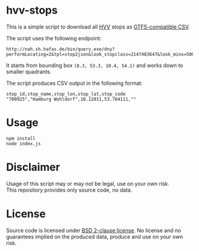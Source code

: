 # hvv-stops

This is a simple script to download all [HVV](http://www.hvv.de) stops as [GTFS-compatible CSV](https://developers.google.com/transit/gtfs/reference/stops-file).

The script uses the following endpoint:

```
http://nah.sh.hafas.de/bin/query.exe/dny?performLocating=2&tpl=stop2json&look_stopclass=2147483647&look_minx=5000000&look_miny=47000000&look_maxx=15000000&look_maxy=56000000
```

It starts from bounding box `(8.3, 53.3, 10.4, 54.1)` and works down to smaller quadrants.

The script produces CSV output in the following format:

```
stop_id,stop_name,stop_lon,stop_lat,stop_code
"700925","Hamburg Wohldorf",10.12011,53.704111,""
```

# Usage

```
npm install
node index.js
```

# Disclaimer

Usage of this script may or may not be legal, use on your own risk.  
This repository provides only source code, no data.

# License

Source code is licensed under [BSD 2-clause license](LICENSE). No license and no guarantees implied on the produced data, produce and use on your own risk.